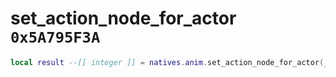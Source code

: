 # set_action_node_for_actor `0x5A795F3A`

```lua
local result --[[ integer ]] = natives.anim.set_action_node_for_actor(_unk0 --[[ integer ]], _unk1 --[[ integer ]])
```